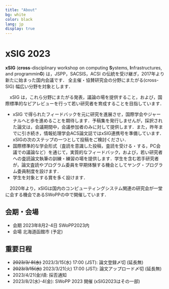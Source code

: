 ```yaml
---
title: "About"
bg: white
color: black
lang: jp
display: true
---
```


# xSIG 2023

**xSIG** (**cross**-disciplinary workshop on computing **S**ystems, **I**nfrastructures, and programmin**G**) は，JSPP，SACSIS，ACSI の伝統を受け継ぎ，2017年より新たに始まった国内会議です．
全主催・協賛研究会の分野にまたがる(cross-SIG) 幅広い分野を対象とします．

　xSIG は，これら分野にまたがる発表，議論の場を提供すること，および，国際標準的なピアレビューを行って若い研究者を育成することを目指しています．

- xSIG で得られたフィードバックを元に研究を進展させ，国際学会やジャーナルへと歩を進めることを期待します．予稿集を発行しませんが，採択された論文は，会議期間中，会議参加者のみに対して提供します．また，昨年までに引き続き，情報処理学会ACS論文誌ではxSIG連携号を準備しています．xSIGの次のステップの一つとして投稿をご検討ください．
- 国際標準的な学会形式（査読を意識した投稿，査読を受ける・する，PC会議での議論など）を通じて，実質的なフィードバック，および，若い研究者への査読論文執筆の訓練・練習の場を提供します．学生を含む若手研究者が，論文査読やプログラム委員を早期体験する機会としてヤング・プログラム委員制度を設けます．
- 学生を対象とする賞を多く設けます．

　2020年より，xSIGは国内のコンピューティングシステム関連の研究会が一堂に会する機会であるSWoPPの中で開催しています．

## 会期・会場

- 会期 2023年8月2-4日 SWoPP2023内
- 会場 北海道函館市 (予定) <!-- [函館アリーナ](http://www.zaidan-hakodate.com/arena/) -->

## 重要日程
- ~~2023/3/ 8(水)~~ 2023/3/15(水) 17:00 (JST): 論文登録〆切 (延長無)
- ~~2023/3/15(水)~~ 2023/3/21(火) 17:00 (JST): 論文アップロード〆切 (延長無)
- 2023/4/21(金)頃: 採否通知
- 2023/8/2(水)-4(金): SWoPP 2023 開催 (xSIG2023はその一部)





